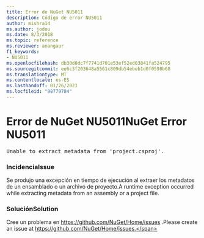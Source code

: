 ```yaml
---
title: Error de NuGet NU5011
description: Código de error NU5011
author: mishra14
ms.author: jodou
ms.date: 8/3/2018
ms.topic: reference
ms.reviewer: anangaur
f1_keywords:
- NU5011
ms.openlocfilehash: db30d8dc7f7741d701e53ef52ed03841fa524795
ms.sourcegitcommit: ee6c3f203648a5561c809db54ebeb1d0f0598b68
ms.translationtype: MT
ms.contentlocale: es-ES
ms.lasthandoff: 01/26/2021
ms.locfileid: "98779784"
---
```

# <a name="nuget-error-nu5011"></a><span data-ttu-id="98e53-103">Error de NuGet NU5011</span><span class="sxs-lookup"><span data-stu-id="98e53-103">NuGet Error NU5011</span></span>
<pre>Unable to extract metadata from 'project.csproj'.</pre>

### <a name="issue"></a><span data-ttu-id="98e53-104">Incidencia</span><span class="sxs-lookup"><span data-stu-id="98e53-104">Issue</span></span>

<span data-ttu-id="98e53-105">Se produjo una excepción en tiempo de ejecución al extraer los metadatos de un ensamblado o un archivo de proyecto.</span><span class="sxs-lookup"><span data-stu-id="98e53-105">A runtime exception occurred while extracting metadata from an assembly or a project file.</span></span>


### <a name="solution"></a><span data-ttu-id="98e53-106">Solución</span><span class="sxs-lookup"><span data-stu-id="98e53-106">Solution</span></span>

<span data-ttu-id="98e53-107">Cree un problema en https://github.com/NuGet/Home/issues .</span><span class="sxs-lookup"><span data-stu-id="98e53-107">Please create an issue at https://github.com/NuGet/Home/issues.</span></span>

